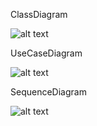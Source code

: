 ClassDiagram

![alt text](<Capture d'écran 2025-03-24 111313.png>)

UseCaseDiagram

![alt text](<Capture d'écran 2025-03-17 143753.png>)

SequenceDiagram

![alt text](<Capture d'écran 2025-03-17 143804.png>)